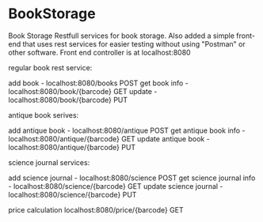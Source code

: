 # BookStorage
Book Storage
Restfull services for book storage.
Also added a simple front-end that uses rest services for easier testing without using "Postman" or other software. 
Front end controller is at localhost:8080

regular book rest service:

add book - localhost:8080/books POST
get book info - localhost:8080/book/{barcode} GET
update - localhost:8080/book/{barcode} PUT

antique book serives:

add antique book - localhost:8080/antique POST
get antique book info - localhost:8080/antique/{barcode} GET
update antique book - localhost:8080/antique/{barcode} PUT

science journal services:

add science journal - localhost:8080/science POST
get science journal info - localhost:8080/science/{barcode} GET
update science journal - localhost:8080/science/{barcode} PUT

price calculation localhost:8080/price/{barcode} GET
